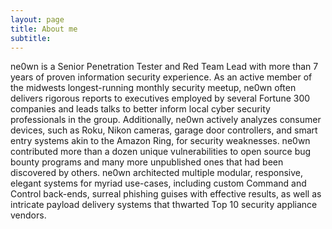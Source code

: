 ```yaml
---
layout: page
title: About me
subtitle:
---
```



ne0wn is a Senior Penetration Tester and Red Team Lead with more than 7 years of proven information security experience. As an active member of the midwests longest-running monthly security meetup, ne0wn often delivers rigorous reports to executives employed by several Fortune 300 companies and leads talks to better inform local cyber security professionals in the group. Additionally, ne0wn actively analyzes consumer devices, such as Roku, Nikon cameras, garage door controllers, and smart entry systems akin to the Amazon Ring, for security weaknesses. ne0wn contributed more than a dozen unique vulnerabilities to open source bug bounty programs and many more unpublished ones that had been discovered by others.
ne0wn architected multiple modular, responsive, elegant systems for myriad use-cases, including custom Command and Control back-ends, surreal phishing guises with effective results, as well as intricate payload delivery systems that thwarted Top 10 security appliance vendors. 